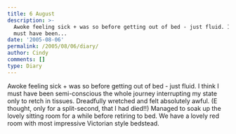 ```yaml
---
title: 6 August
description: >-
  Awoke feeling sick + was so before getting out of bed - just fluid. I think I
  must have been...
date: '2005-08-06'
permalink: /2005/08/06/diary/
author: Cindy
comments: []
type: Diary
---
```


Awoke feeling sick + was so before getting out of bed - just fluid. I think I must have been semi-conscious the whole journey interrupting my state only to retch in tissues. Dreadfully wretched and felt absolutely awful. (E thought, only for a split-second, that I had died!!) Managed to soak up the lovely sitting room for a while before retiring to bed. We have a lovely red room with most impressive Victorian style bedstead.
